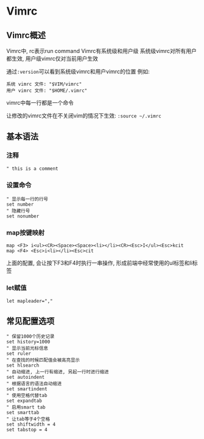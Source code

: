 # Vimrc
## Vimrc概述
Vimrc中, rc表示run command
Vimrc有系统级和用户级
系统级vimrc对所有用户都生效, 用户级vimrc仅对当前用户生效

通过`:version`可以看到系统级vimrc和用户vimrc的位置
例如:
```
系统 vimrc 文件: "$VIM/vimrc"
用户 vimrc 文件: "$HOME/.vimrc"
```

vimrc中每一行都是一个命令

让修改的vimrc文件在不关闭vim的情况下生效:
`:source ~/.vimrc`

## 基本语法
### 注释
```
" this is a comment
```

### 设置命令
```
" 显示每一行的行号
set number
" 隐藏行号
set nonumber
```

### map按键映射
``` vimsrcipt
map <F3> i<ul><CR><Space><Space><li></li><CR><Esc>I</ul><Esc>kcit
map <F4> <Esc>i<li></li><Esc>cit
```
上面的配置, 会让按下F3和F4时执行一串操作, 形成前端中经常使用的ul标签和li标签

### let赋值
``` vimscript
let mapleader=","
```

## 常见配置选项
``` vimscript
" 保留1000个历史记录
set history=1000
" 显示当前光标信息
set ruler
" 在查找的时候匹配值会被高亮显示
set hlsearch
" 自动缩进, 上一行有缩进, 另起一行时进行缩进
set autoindent
" 根据语言的语法自动缩进
set smartindent
" 使用空格代替tab
set expandtab
" 启用smart tab
set smarttab
" 让tab等于4个空格
set shiftwidth = 4
set tabstop = 4
```